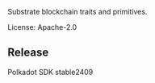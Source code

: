 Substrate blockchain traits and primitives.

License: Apache-2.0


## Release

Polkadot SDK stable2409

